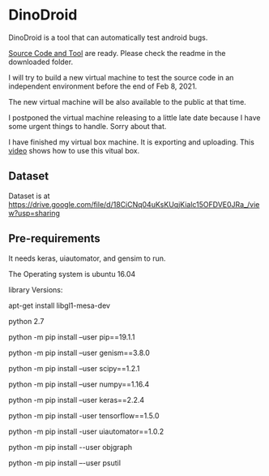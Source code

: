 # DinoDroid

DinoDroid is a tool that can automatically test android bugs.

[Source Code and Tool](https://drive.google.com/file/d/1gCszF_CN7SUcq6_fWkU6t5Oz3TRRRNTk/view?usp=sharing) are ready. Please check the readme in the downloaded folder.

I will try to build a new virtual machine to test the source code in an independent environment before the end of Feb 8, 2021. 

The new virtual machine will be also available to the public at that time.

I postponed the virtual machine releasing to a little late date because I have some urgent things to handle. Sorry about that.

I have finished my virtual box machine. It is exporting and uploading. This [video](https://youtu.be/XP1sAaau8OQ) shows how to use this vitual box.

## Dataset

Dataset is at https://drive.google.com/file/d/18CiCNq04uKsKUqjKialc15OFDVE0JRa_/view?usp=sharing

## Pre-requirements

It needs keras, uiautomator, and gensim to run.

The Operating system is ubuntu 16.04

library Versions:

apt-get install libgl1-mesa-dev

python 2.7

python -m pip install –user pip==19.1.1

python -m pip install –user genism==3.8.0

python -m pip install –user scipy==1.2.1

python -m pip install –user numpy==1.16.4

python -m pip install –user keras==2.2.4

python -m pip install -user tensorflow==1.5.0

python -m pip install -user uiautomator==1.0.2

python -m pip install --user objgraph

python -m pip install –-user psutil


